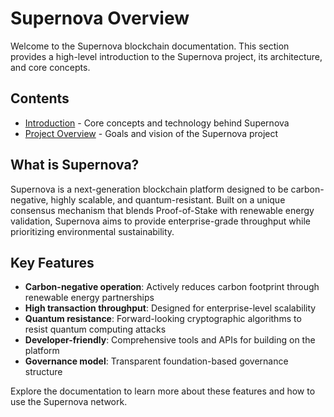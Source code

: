 # Supernova Overview

Welcome to the Supernova blockchain documentation. This section provides a high-level introduction to the Supernova project, its architecture, and core concepts.

## Contents

- [Introduction](introduction.md) - Core concepts and technology behind Supernova
- [Project Overview](project-overview.md) - Goals and vision of the Supernova project

## What is Supernova?

Supernova is a next-generation blockchain platform designed to be carbon-negative, highly scalable, and quantum-resistant. Built on a unique consensus mechanism that blends Proof-of-Stake with renewable energy validation, Supernova aims to provide enterprise-grade throughput while prioritizing environmental sustainability.

## Key Features

- **Carbon-negative operation**: Actively reduces carbon footprint through renewable energy partnerships
- **High transaction throughput**: Designed for enterprise-level scalability
- **Quantum resistance**: Forward-looking cryptographic algorithms to resist quantum computing attacks
- **Developer-friendly**: Comprehensive tools and APIs for building on the platform
- **Governance model**: Transparent foundation-based governance structure

Explore the documentation to learn more about these features and how to use the Supernova network. 